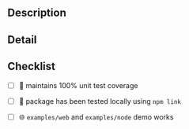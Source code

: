 ## Description

<!-- A summary of the changes introduced by this pull request. -->

## Detail

<!-- Supporting details; root problem analysis, screenshot, code, etc. -->

<!-- closes GITHUB_ISSUE -->

## Checklist

- [ ] :100: maintains 100% unit test coverage
- [ ] :test_tube: package has been tested locally using `npm link`
- [ ] :globe_with_meridians: `examples/web` and `examples/node` demo works

